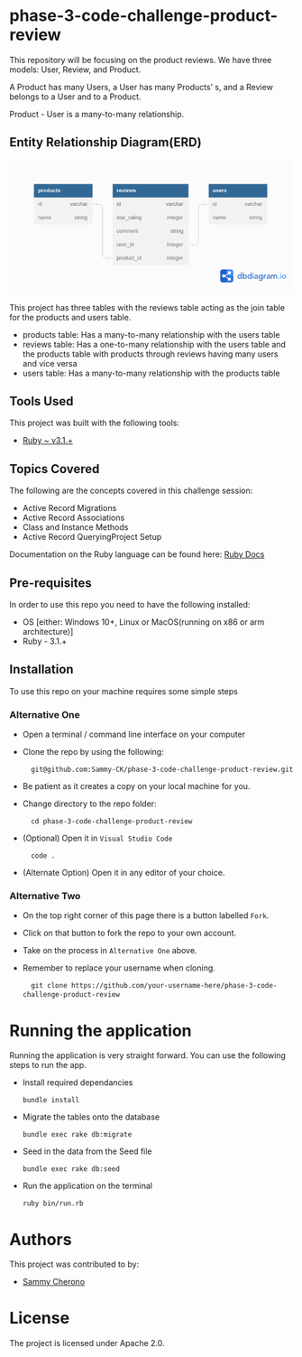 
# phase-3-code-challenge-product-review
This repository will be focusing on the product reviews.
We have three models: User, Review, and Product.


A Product has many Users, a User has many Products’ s, and a Review belongs to a User and to a Product.

Product - User is a many-to-many relationship.

## Entity Relationship Diagram(ERD)
<img src="relationship.png">

This project has three tables with the reviews table acting as the join table for the products and users table.

- products table: Has a many-to-many relationship with the users table
- reviews table: Has a one-to-many relationship with the users table and the products table with products through reviews having many users and vice versa
- users table: Has a many-to-many relationship with the products table



## Tools Used
This project was built with the following tools:

- [Ruby ~ v3.1.+](https://www.ruby-lang.org/en/)

## Topics Covered
The following are the concepts covered in this challenge session:
- Active Record Migrations
- Active Record Associations
- Class and Instance Methods
- Active Record QueryingProject Setup

Documentation on the Ruby language can be found here: [Ruby Docs](https://docs.ruby-lang.org/en/3.1/)

## Pre-requisites
In order to use this repo you need to have the following installed:

- OS [either: Windows 10+, Linux or MacOS(running on x86 or arm architecture)]
- Ruby - 3.1.+

## Installation

To use this repo on your machine requires some simple steps

### Alternative One

- Open a terminal / command line interface on your computer
- Clone the repo by using the following:

        git@github.com:Sammy-CK/phase-3-code-challenge-product-review.git

- Be patient as it creates a copy on your local machine for you.
- Change directory to the repo folder:

        cd phase-3-code-challenge-product-review

- (Optional) Open it in ``Visual Studio Code``

        code .

- (Alternate Option) Open it in any editor of your choice.

### Alternative Two

- On the top right corner of this page there is a button labelled ``Fork``.
- Click on that button to fork the repo to your own account.
- Take on the process in ``Alternative One`` above.
- Remember to replace your username when cloning.

        git clone https://github.com/your-username-here/phase-3-code-challenge-product-review


# Running the application

Running the application is very straight forward. You can use the following steps to run the app.

-   Install required dependancies
        
        bundle install

-   Migrate the tables onto the database

        bundle exec rake db:migrate

-   Seed in the data from the Seed file

        bundle exec rake db:seed

- Run the application on the terminal

      ruby bin/run.rb

# Authors
This project was contributed to by:
- [Sammy Cherono](https://github.com/Sammy-CK/)

# License
The project is licensed under Apache 2.0. 
